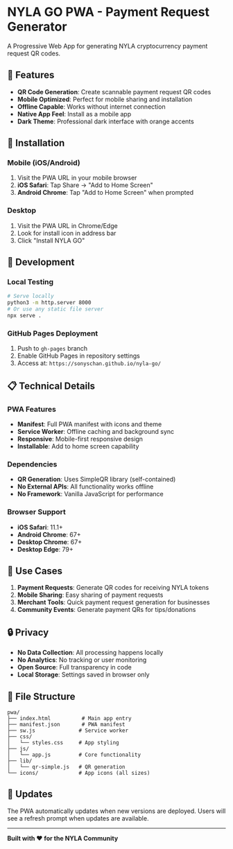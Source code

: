 # NYLA GO PWA - Payment Request Generator

A Progressive Web App for generating NYLA cryptocurrency payment request QR codes.

## 🚀 Features

- **QR Code Generation**: Create scannable payment request QR codes
- **Mobile Optimized**: Perfect for mobile sharing and installation
- **Offline Capable**: Works without internet connection
- **Native App Feel**: Install as a mobile app
- **Dark Theme**: Professional dark interface with orange accents

## 📱 Installation

### Mobile (iOS/Android)
1. Visit the PWA URL in your mobile browser
2. **iOS Safari**: Tap Share → "Add to Home Screen"
3. **Android Chrome**: Tap "Add to Home Screen" when prompted

### Desktop
1. Visit the PWA URL in Chrome/Edge
2. Look for install icon in address bar
3. Click "Install NYLA GO"

## 🔧 Development

### Local Testing
```bash
# Serve locally
python3 -m http.server 8000
# Or use any static file server
npx serve .
```

### GitHub Pages Deployment
1. Push to `gh-pages` branch
2. Enable GitHub Pages in repository settings
3. Access at: `https://sonyschan.github.io/nyla-go/`

## 📋 Technical Details

### PWA Features
- **Manifest**: Full PWA manifest with icons and theme
- **Service Worker**: Offline caching and background sync
- **Responsive**: Mobile-first responsive design
- **Installable**: Add to home screen capability

### Dependencies
- **QR Generation**: Uses SimpleQR library (self-contained)
- **No External APIs**: All functionality works offline
- **No Framework**: Vanilla JavaScript for performance

### Browser Support
- **iOS Safari**: 11.1+
- **Android Chrome**: 67+
- **Desktop Chrome**: 67+
- **Desktop Edge**: 79+

## 🎯 Use Cases

1. **Payment Requests**: Generate QR codes for receiving NYLA tokens
2. **Mobile Sharing**: Easy sharing of payment requests
3. **Merchant Tools**: Quick payment request generation for businesses
4. **Community Events**: Generate payment QRs for tips/donations

## 🔒 Privacy

- **No Data Collection**: All processing happens locally
- **No Analytics**: No tracking or user monitoring
- **Open Source**: Full transparency in code
- **Local Storage**: Settings saved in browser only

## 📁 File Structure

```
pwa/
├── index.html          # Main app entry
├── manifest.json       # PWA manifest
├── sw.js              # Service worker
├── css/
│   └── styles.css     # App styling
├── js/
│   └── app.js         # Core functionality
├── lib/
│   └── qr-simple.js   # QR generation
└── icons/             # App icons (all sizes)
```

## 🔄 Updates

The PWA automatically updates when new versions are deployed. Users will see a refresh prompt when updates are available.

---

**Built with ❤️ for the NYLA Community**